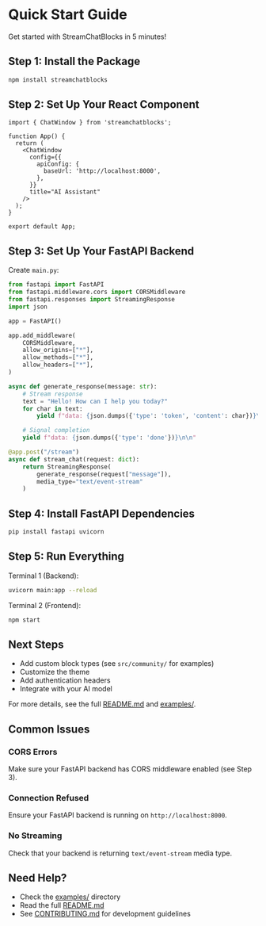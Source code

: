 # Quick Start Guide

Get started with StreamChatBlocks in 5 minutes!

## Step 1: Install the Package

```bash
npm install streamchatblocks
```

## Step 2: Set Up Your React Component

```tsx
import { ChatWindow } from 'streamchatblocks';

function App() {
  return (
    <ChatWindow
      config={{
        apiConfig: {
          baseUrl: 'http://localhost:8000',
        },
      }}
      title="AI Assistant"
    />
  );
}

export default App;
```

## Step 3: Set Up Your FastAPI Backend

Create `main.py`:

```python
from fastapi import FastAPI
from fastapi.middleware.cors import CORSMiddleware
from fastapi.responses import StreamingResponse
import json

app = FastAPI()

app.add_middleware(
    CORSMiddleware,
    allow_origins=["*"],
    allow_methods=["*"],
    allow_headers=["*"],
)

async def generate_response(message: str):
    # Stream response
    text = "Hello! How can I help you today?"
    for char in text:
        yield f"data: {json.dumps({'type': 'token', 'content': char})}\n\n"

    # Signal completion
    yield f"data: {json.dumps({'type': 'done'})}\n\n"

@app.post("/stream")
async def stream_chat(request: dict):
    return StreamingResponse(
        generate_response(request["message"]),
        media_type="text/event-stream"
    )
```

## Step 4: Install FastAPI Dependencies

```bash
pip install fastapi uvicorn
```

## Step 5: Run Everything

Terminal 1 (Backend):
```bash
uvicorn main:app --reload
```

Terminal 2 (Frontend):
```bash
npm start
```

## Next Steps

- Add custom block types (see `src/community/` for examples)
- Customize the theme
- Add authentication headers
- Integrate with your AI model

For more details, see the full [README.md](README.md) and [examples/](examples/).

## Common Issues

### CORS Errors
Make sure your FastAPI backend has CORS middleware enabled (see Step 3).

### Connection Refused
Ensure your FastAPI backend is running on `http://localhost:8000`.

### No Streaming
Check that your backend is returning `text/event-stream` media type.

## Need Help?

- Check the [examples/](examples/) directory
- Read the full [README.md](README.md)
- See [CONTRIBUTING.md](CONTRIBUTING.md) for development guidelines
